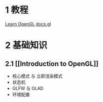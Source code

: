# 1 教程
[Learn OpenGL](https://learnopengl-cn.github.io/)
[docs.gl](https://docs.gl/)
# 2 基础知识
## 2.1 [[Introduction to OpenGL]]
- 核心模式 与 立即渲染模式
- 状态机
- GLFW 与 GLAD
- 环境配置

